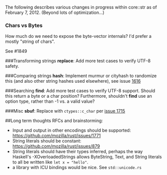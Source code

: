 The following describes various changes in progress within core::str as of February 7, 2012.  (Beyond lots of optimization...)

### Chars vs Bytes
How much do we need to expose the byte-vector internals?
I'd prefer a mostly "string of chars".

See #1849

###Transforming strings
**replace**: Add more test cases to verify UTF-8 safety.

###Comparing strings
**hash**: Implement murmur or cityhash to randomize this (and also other string hashes used elsewhere), see issue [1616](https://github.com/mozilla/rust/issues/1616)

###Searching
**find**: Add more test cases to verify UTF-8 support.  Should this return a byte or a char position?  Furthermore, shouldn't **find** use an option type, rather than -1 vs. a valid value?

###Misc
**sbuf**: Replace with `ctypes::c_char` per [issue 1715](https://github.com/mozilla/rust/issues/1715)

##Long term thoughts
RFCs and brainstorming:

* Input and output in other encodings should be supported: https://github.com/mozilla/rust/issues/1771
* String literals should be constant: https://github.com/mozilla/rust/issues/879
* String literals should have their types inferred, perhaps the way Haskell's -XOverloadedStrings allows ByteString, Text, and String literals to all be written like `let x = "hello"`.
* a library with ICU bindings would be nice. See ```std::unicode.rs```